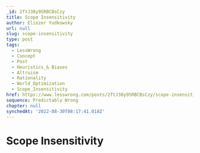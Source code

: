 ```yaml
---
_id: 2ftJ38y9SRBCBsCzy
title: Scope Insensitivity
author: Eliezer Yudkowsky
url: null
slug: scope-insensitivity
type: post
tags:
  - LessWrong
  - Concept
  - Post
  - Heuristics_& Biases
  - Altruism
  - Rationality
  - World_Optimization
  - Scope_Insensitivity
href: https://www.lesswrong.com/posts/2ftJ38y9SRBCBsCzy/scope-insensitivity
sequence: Predictably Wrong
chapter: null
synchedAt: '2022-08-30T08:17:41.018Z'
---
```

# Scope Insensitivity

